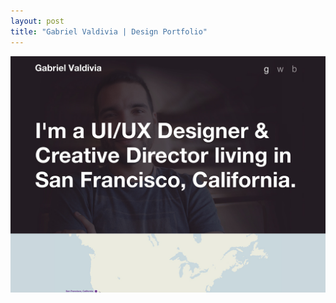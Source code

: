 ```yaml
---
layout: post
title: "Gabriel Valdivia | Design Portfolio"
---
```


<a class="thumbnail" href="http://www.gabrielvaldivia.com" target="_blank">
  <img src="/screenshots/gabriel-valdivia.jpg">
</a>
